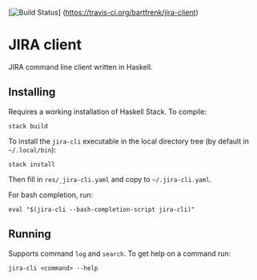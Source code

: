 [![Build Status](https://travis-ci.org/bartfrenk/jira-client.svg?branch=master)]
(https://travis-ci.org/bartfrenk/jira-client)

# JIRA client

JIRA command line client written in Haskell.

## Installing

Requires a working installation of Haskell Stack. To compile:

    stack build

To install the `jira-cli` executable in the local directory tree (by default in
`~/.local/bin`):

    stack install

Then fill in `res/_jira-cli.yaml` and copy to `~/.jira-cli.yaml`.

For bash completion, run:

    eval "$(jira-cli --bash-completion-script jira-cli)"

## Running

Supports command `log` and `search`. To get help on a command run:

    jira-cli <command> --help

